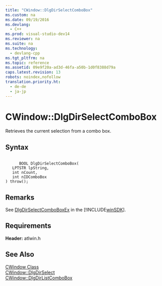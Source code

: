 ```yaml
---
title: "CWindow::DlgDirSelectComboBox"
ms.custom: na
ms.date: 09/19/2016
ms.devlang: 
  - C++
ms.prod: visual-studio-dev14
ms.reviewer: na
ms.suite: na
ms.technology: 
  - devlang-cpp
ms.tgt_pltfrm: na
ms.topic: reference
ms.assetid: 09e9f20a-ad3d-46fa-a50b-1d0f8388d79a
caps.latest.revision: 13
robots: noindex,nofollow
translation.priority.ht: 
  - de-de
  - ja-jp
---
```

# CWindow::DlgDirSelectComboBox
Retrieves the current selection from a combo box.  
  
## Syntax  
  
```  
  
      BOOL DlgDirSelectComboBox(  
   LPTSTR lpString,  
   int nCount,  
   int nIDComboBox   
) throw();  
```  
  
## Remarks  
 See [DlgDirSelectComboBoxEx](http://msdn.microsoft.com/library/windows/desktop/bb775937) in the [!INCLUDE[winSDK](../vs140/includes/winSDK_md.md)].  
  
## Requirements  
 **Header:** atlwin.h  
  
## See Also  
 [CWindow Class](../vs140/CWindow-Class.md)   
 [CWindow::DlgDirSelect](../vs140/CWindow--DlgDirSelect.md)   
 [CWindow::DlgDirListComboBox](../vs140/CWindow--DlgDirListComboBox.md)